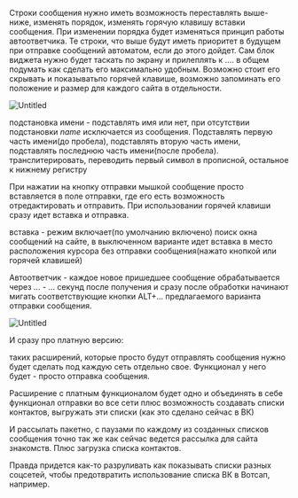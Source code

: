 Строки сообщения нужно иметь возможность переставлять выше-ниже, изменять порядок, изменять горячую клавишу вставки сообщения. При изменении порядка будет изменяться принцип работы автоответчика. Те строки, что выше будут иметь приоритет в будущем при отправке сообщений автоматом, если до этого дойдет. Сам блок виджета нужно будет таскать по экрану и прилеплять к …. в общем подумать как сделать его максимально удобным. Возможно стоит его скрывать и показыватьпо горячей клавише, возможно запоминать его положение и размер для каждого сайта в отдельности.

![Untitled](https://s3-us-west-2.amazonaws.com/secure.notion-static.com/db683dd7-eee0-4265-9b83-853d0e47559a/Untitled.png)

подстановка имени - подставлять имя или нет, при отсутствии подстановки _name_ исключается из сообщения. Подставлять первую часть имени(до пробела), подставлять вторую часть имени, подставлять последнюю часть имени(после пробела). транслитерировать, переводить первый символ в прописной, остальное к нижнему регистру

При нажатии на кнопку отправки мышкой сообщение просто вставляется в поле отправки, где его есть возможность отредактировать и отправить. При использовании горячей клавиши сразу идет вставка и отправка.

вставка - режим включает(по умолчанию включено) поиск окна сообщений на сайте, в выключенном варианте идет вставка в место расположения курсора без отправки сообщения(нажато кнопкой или горячей клавишей)

Автоответчик - каждое новое пришедшее сообщение обрабатывается через … - … секунд после получения и сразу после обработки начинают мигать соответствующие кнопки ALT+… предлагаемого варианта отправки сообщения.

![Untitled](https://s3-us-west-2.amazonaws.com/secure.notion-static.com/300ff080-9469-45d4-be4c-e4749d275f80/Untitled.png)

И сразу про платную версию:

таких расширений, которые просто будут отправлять сообщения нужно будет сделать под каждую сеть отдельно свое. Функционал у него будет - просто отправка сообщения.

Расширение с платным функционалом будет одно и объединять в себе функционал отправки во все сети плюс возможность создавать списки контактов, выгружать эти списки (как это сделано сейчас в ВК)

И рассылать пакетно, с паузами по каждому из созданных списков сообщения точно так же как сейчас ведется рассылка для сайта знакомств. Плюс загрузка списка контактов.

Правда придется как-то разруливать как показывать списки разных соцсетей, чтобы предотвратить использование списка ВК в Вотсап, например.
